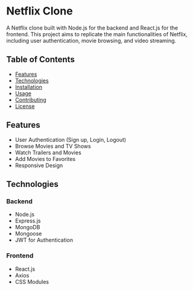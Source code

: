 # Netflix Clone

A Netflix clone built with Node.js for the backend and React.js for the frontend. This project aims to replicate the main functionalities of Netflix, including user authentication, movie browsing, and video streaming.

## Table of Contents

- [Features](#features)
- [Technologies](#technologies)
- [Installation](#installation)
- [Usage](#usage)
- [Contributing](#contributing)
- [License](#license)

## Features

- User Authentication (Sign up, Login, Logout)
- Browse Movies and TV Shows
- Watch Trailers and Movies
- Add Movies to Favorites
- Responsive Design

## Technologies

### Backend
- Node.js
- Express.js
- MongoDB
- Mongoose
- JWT for Authentication

### Frontend
- React.js
- Axios
- CSS Modules